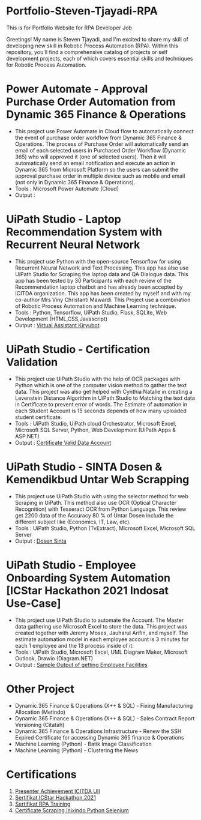 # Portfolio-Steven-Tjayadi-RPA
This is for Portfolio Website for RPA Developer Job

Greetings! My name is Steven Tjayadi, and I'm excited to share my skill of developing new skill in Robotic Process Automation (RPA). Within this repository, you'll find a comprehensive catalog of projects or self development projects, each of which covers essential skills and techniques for Robotic Process Automation.

# Power Automate - Approval Purchase Order Automation from Dynamic 365 Finance & Operations 
- This project use Power Automate in Cloud flow to automatically connect the event of purchase order workflow from Dynamic 365 Finance & Operations. The process of Purchase Order will automatically send an email of each selected users in Purchased Order Workflow (Dynamic 365) who will approved it (one of selected users). Then it will automatically send an email notification and execute an action in Dynamic 365 from Microsoft Platform so the users can submit the approval purchase order in multiple device such as mobile and email (not only in Dynamic 365 Finance & Operations).  
- Tools : Microsoft Power Automate (Cloud)
- Output :  

# UiPath Studio - Laptop Recommendation System with Recurrent Neural Network

- This project use Python with the open-source Tensorflow for using Recurrent Neural Network and Text Processing. This app has also use UiPath Studio for Scraping the laptop data and QA Dialogue data. This app has been tested by 30 Participants with each review of the Recommendation laptop chatbot and has already been accepted by ICITDA organization. This app has been created by myself and with my co-author Mrs Viny Christanti Mawardi. This Project use a combination of Robotic Process Automation and Machine Learning technique. 
- Tools : Python, Tensorflow, UiPath Studio, Flask, SQLite, Web Development (HTML,CSS,Javascript)
- Output : [Virtual Assistant Kiryubot](http://valaptop.labirariset.com).

# UiPath Studio - Certification Validation

- This project use UiPath Studio with the help of OCR packages with Python which is one of the computer vision method to gather the text data. This project was also get helped with Cynthia Natalie in creating a Levenstein Distance Algorithm in UiPath Studio to Matching the text data in Certificate to prevent error of words. The Estimate of automation in each Student Account is 15 seconds depends of how many uploaded student certificate. 
- Tools : UiPath Studio, UiPath cloud Orchestrator, Microsoft Excel, Microsoft SQL Server, Python, Web Development (UiPath Apps & ASP.NET)
- Output : [Certificate Valid Data Account](https://github.com/stevenkiryu/Portfolio-Steven-Tjayadi/assets/57402512/7a7d79b8-7420-480a-bb14-3b94a786ed84)

# UiPath Studio - SINTA Dosen & Kemendikbud Untar Web Scrapping

- This project use UiPath Studio with using the selector method for web Scraping in UiPath. This method also use OCR (Optical Character Recognition) with Tesseract OCR from Python Language.
  This review get 2200 data of the Accuracy 80 % of Untar Dosen include the different subject like (Economics, IT, Law, etc).
- Tools : UiPath Studio, Python (TvExtract), Microsoft Excel, Microsoft SQL Server
- Output : [Dosen Sinta](https://github.com/stevenkiryu/Portfolio-Steven-Tjayadi/assets/57402512/75ef6423-05a9-4007-a59d-642d2c238237)

# UiPath Studio - Employee Onboarding System Automation [ICStar Hackathon 2021 Indosat Use-Case]

- This project use UiPath Studio to automate the Account. The Master data gathering use Microsoft Excel to store the data. This project was created together with Jeremy Moses, Jauharul Arifin, and myself. The estimate automation model in each employee account is 3 minutes for each 1 employee and the 13 process inside of it.
- Tools : UiPath Studio, Microsoft Excel, UML Diagram Maker, Microsoft Outlook, Drawio (Diagram.NET)
- Output : [Sample Output of getting Employee Facilities](https://github.com/stevenkiryu/Portfolio-Steven-Tjayadi/assets/57402512/1e5228f4-3ba2-42e2-9e69-ab18e38170d7)
  
# Other Project 
 
- Dynamic 365 Finance & Operations (X++ & SQL) - Fixing Manufacturing Allocation (Metindo)
- Dynamic 365 Finance & Operations (X++ & SQL) - Sales Contract Report Versioning (Citatah)
- Dynamic 365 Finance & Operations Infrastructure - Renew the SSH Expired Certificate for accessing Dynamic 365 finance & Operations
- Machine Learning (Python)                       - Batik Image Classification
- Machine Learning (Python)                       - Clustering the News  

# Certifications 

1. [Presenter Achievement ICITDA UII](https://github.com/stevenkiryu/Portfolio-Steven-Tjayadi/assets/57402512/75cf1e91-61db-4ed8-b7de-b7006b68ad5f)
2. [Sertifikat ICStar Hackathon 2021](https://github.com/stevenkiryu/Portfolio-Steven-Tjayadi/assets/57402512/fa341bf1-f8e5-492c-b9f8-8dd2e62a952e)
3. [Sertifikat RPA Training](https://github.com/stevenkiryu/Portfolio-Steven-Tjayadi/assets/57402512/e0302e01-6018-4d18-9a18-b256abb2ba06)
4. [Certificate Scraping Inixindo Python Selenium](https://github.com/stevenkiryu/Portfolio-Steven-Tjayadi/assets/57402512/4bf2f012-0741-4ebb-8b17-5b28e73ca573)
